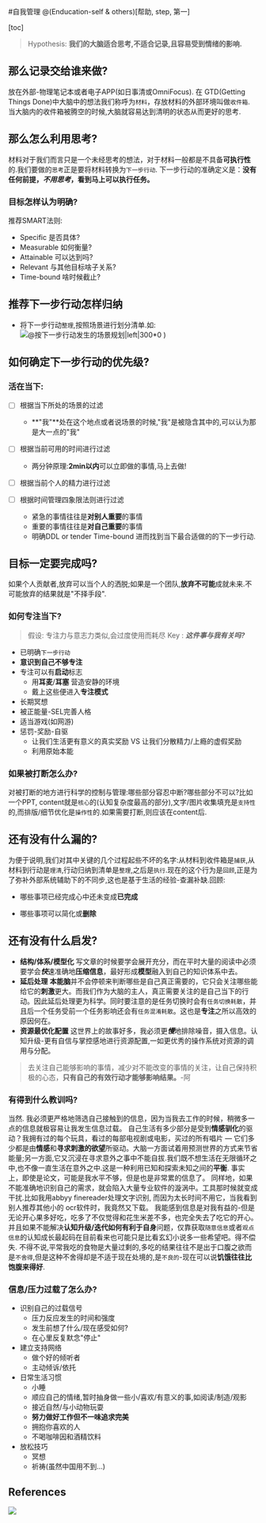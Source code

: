 #自我管理
@(Enducation-self & others)[帮助, step, 第一]

[toc]

>Hypothesis: **我们的大脑适合思考,不适合记录,且容易受到情绪的影响.**

## 那么记录交给谁来做?
放在外部-物理笔记本或者电子APP(如日事清或OmniFocus).
在 GTD(Getting Things Done)中大脑中的想法我们称呼为`材料`，存放材料的外部环境叫做`收件箱`. 当大脑内的收件箱被腾空的时候,大脑就容易达到清明的状态从而更好的思考.

## 那么怎么利用思考?
材料对于我们而言只是一个未经思考的想法，对于材料一般都是不具备**可执行性**的.我们要做的`思考`正是要将材料转换为`下一步行动`. 下一步行动的准确定义是：**没有任何前提，*不用思考*，看到马上可以执行任务。**
### 目标怎样认为明确?
推荐SMART法则:
- Specific 是否具体?
- Measurable 如何衡量?
- Attainable 可以达到吗?
- Relevant 与其他目标啥子关系?
- Time-bound 啥时候截止?
## 推荐下一步行动怎样归纳
* 将下一步行动`整理`,按照场景进行划分清单.如:
![@按下一步行动发生的场景规划|left|300*0](http://q4o2s52ji.bkt.clouddn.com/20200130161831.png)
)
## 如何确定下一步行动的优先级?
### **活在当下**:
- [ ]  根据当下所处的场景的过滤
	- **"我"**处在这个地点或者说场景的时候,"我"是被隐含其中的,可以认为那是大一点的"我"

- [ ] 根据当前可用的时间进行过滤
	- 两分钟原理:**2min以内**可以立即做的事情,马上去做!

- [ ]  根据当前个人的精力进行过滤

- [ ] 根据时间管理四象限法则进行过滤
	- 紧急的事情往往是**对别人重要**的事情
	- 重要的事情往往是**对自己重要**的事情
	- 明确DDL or tender Time-bound
进而找到当下最合适做的的下一步行动.
## 目标一定要完成吗?
如果个人贡献者,放弃可以当个人的洒脱;如果是一个团队,**放弃不可能**成就未来.不可能放弃的结果就是"不择手段".
### 如何专注当下?
>假设: 专注力与意志力类似,会过度使用而耗尽
>Key : ***这件事与我有关吗?***

* 已明确`下一步行动`
* **意识到自己不够专注**
* 专注可以有**启动**标志
	*	用**耳麦**/**耳塞** 营造安静的环境
	*	戴上这些便进入**专注模式**
* 长期冥想
* 被正能量-SEL完善人格
* 适当游戏(如网游)
* 惩罚-奖励-自驱
	* 让我们生活更有意义的真实奖励 VS 让我们分散精力/上瘾的虚假奖励
	* 利用原始本能
### 如果被打断怎么办?
对被打断的地方进行科学的控制与管理:哪些部分容忍中断?哪些部分不可以?比如一个PPT, content就是`核心`的(认知复杂度最高的部分),文字/图片收集填充是`支持性`的,而排版/细节优化是`操作性`的.如果需要打断,则应该在content后.

## 还有没有什么漏的?
为便于说明,我们对其中关键的几个过程起些不坏的名字:从材料到收件箱是`捕获`,从材料到行动是`理清`,行动归纳到清单是`整理`,之后是`执行`.现在的这个行为是`回顾`,正是为了弥补外部系统辅助下的不同步,这也是基于生活的经验-查漏补缺.回顾:

- 哪些事项已经完成心中还未变成**已完成**

- 哪些事项可以简化或**删除**

## 还有没有什么启发?
* **结构/体系/模型化**
	写文章的时候要学会展开充分，而在平时大量的阅读中必须要学会***快***速准确地**压缩信息**，最好形成**模型**融入到自己的知识体系中去。
* **延后处理** 
 **本能脑**并不会停顿来判断哪些是自己真正需要的，它只会关注哪些能给它的**刺激**更大。而我们作为大脑的主人，真正需要关注的是自己当下的行动。因此延后处理更为科学。同时要注意的是任务切换时会有`任务切换耗散`，并且后一个任务受前一个任务影响还会有`任务混淆耗散`。这也是**专注**之所以高效的原因何在。
* **资源最优化配置**
这世界上的故事好多，我必须更***慢***地排除噪音，摄入信息。认知升级-更有自信与掌控感地进行资源配置,一如更优秀的操作系统对资源的调用与分配。
>去关注自己能够影响的事情，减少对不能改变的事情的关注，让自己保持积极的心态，**只有自己的有效行动才能够影响结果。**-阿 
### 有得到什么教训吗?
当然.
我必须更严格地筛选自己接触到的信息，因为当我去工作的时候，稍微多一点的信息就极容易让我发生信息过载。
自己生活有多少部分是受到**情感驯化**的驱动？我拥有过的每个玩具，看过的每部电视剧或电影，买过的所有唱片 — 它们多少都是由**情感**和**寻求刺激的欲望**所驱动。大脑一方面试着用预测世界的方式来节省能量;另一方面,它又沉浸在寻求意外之事中不能自拔.我们既不想生活在无限循环之中,也不像一直生活在意外之中.这是一种利用已知和探索未知之间的**平衡**.
事实上，即使是论文，可能是我水平不够，但是也是非常累的信息了。
同样地，如果不能准确地识别自己的需求，就会陷入大量专业软件的漩涡中。工具那时候就变成干扰.比如我用abbyy finereader处理文字识别, 而因为太长时间不用它，当我看到别人推荐其他小的 ocr软件时，我竟然又下载。
我能感到信息是对我有益的-但是无论开心果多好吃，吃多了不仅觉得和花生米差不多，也完全失去了吃它的开心。并且如果不能解决**认知升级/迭代如何有利于自身**问题，仅靠获取`随意信息`或者`观点信息`的认知成长最起码在目前看来也可能只是比看玄幻小说多一些希望吧。得不偿失.
不得不说,平常我吃的食物是大量过剩的,多吃的结果往往不是出于口腹之欲而是`不舍得`,但是这种不舍得却是不适于现在处境的,是`不良的`-现在可以说**饥饿往往比饱腹来得好**.
### 信息/压力过载了怎么办?
* 识别自己的过载信号
	* 压力反应发生的时间和强度
	* 发生前想了什么/现在感受如何?
	* 在心里反复默念"停止"
* 建立支持网络
	* 做个好的倾听者
	* 主动倾诉/依托
* 日常生活习惯
	* 小睡
	* 顺应自己的情绪,暂时抽身做一些小/喜欢/有意义的事,如阅读/制造/观影
	* 接近自然/与小动物玩耍
	* **努力做好工作但不一味追求完美**
	* 拥抱你喜欢的人
	* 不喝咖啡因和酒精饮料
* 放松技巧
	 * 冥想
	 * 祈祷(虽然中国用不到...)	  
## References
![](http://q4o2s52ji.bkt.clouddn.com/20200130161941.png)
